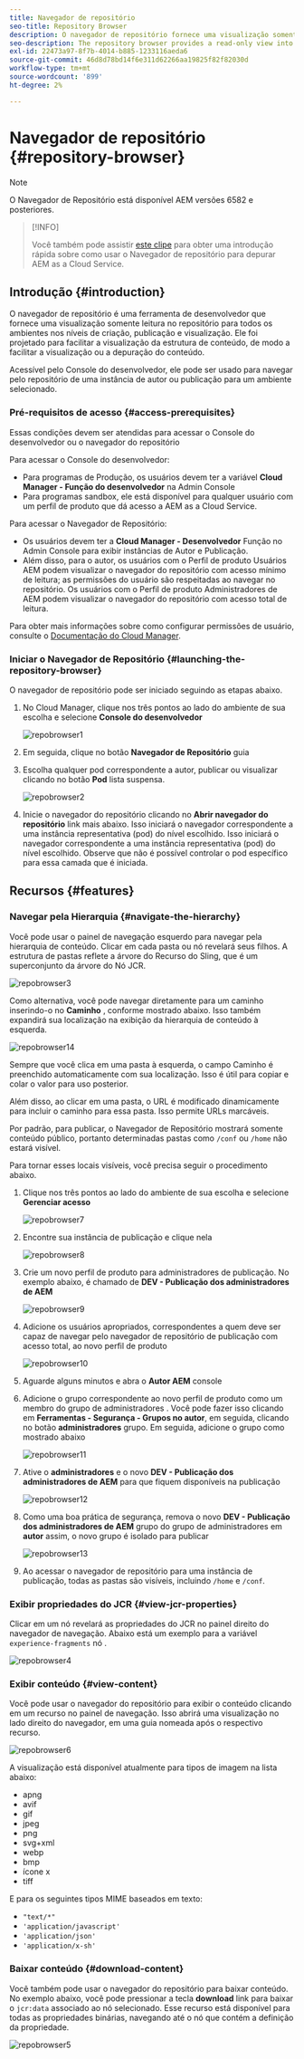 ```yaml
---
title: Navegador de repositório
seo-title: Repository Browser
description: O navegador de repositório fornece uma visualização somente leitura no repositório para todos os ambientes nos níveis de criação, publicação e visualização.
seo-description: The repository browser provides a read-only view into the repository for all environments on author, publish, and preview tiers.
exl-id: 22473a97-8f7b-4014-b885-1233116aeda6
source-git-commit: 46d8d78bd14f6e311d62266aa19825f82f82030d
workflow-type: tm+mt
source-wordcount: '899'
ht-degree: 2%

---
```


# Navegador de repositório {#repository-browser}

>[!NOTE]
>
>O Navegador de Repositório está disponível AEM versões 6582 e posteriores.

>[!INFO]
>
>Você também pode assistir [este clipe](https://experienceleague.adobe.com/docs/experience-manager-learn/cloud-service/debugging/debugging-aem-as-a-cloud-service/repository-browser.html) para obter uma introdução rápida sobre como usar o Navegador de repositório para depurar AEM as a Cloud Service.

## Introdução {#introduction}

O navegador de repositório é uma ferramenta de desenvolvedor que fornece uma visualização somente leitura no repositório para todos os ambientes nos níveis de criação, publicação e visualização. Ele foi projetado para facilitar a visualização da estrutura de conteúdo, de modo a facilitar a visualização ou a depuração do conteúdo.

Acessível pelo Console do desenvolvedor, ele pode ser usado para navegar pelo repositório de uma instância de autor ou publicação para um ambiente selecionado.

### Pré-requisitos de acesso {#access-prerequisites}

Essas condições devem ser atendidas para acessar o Console do desenvolvedor ou o navegador do repositório

Para acessar o Console do desenvolvedor:

* Para programas de Produção, os usuários devem ter a variável **Cloud Manager - Função do desenvolvedor** na Admin Console
* Para programas sandbox, ele está disponível para qualquer usuário com um perfil de produto que dá acesso a AEM as a Cloud Service.

Para acessar o Navegador de Repositório:

* Os usuários devem ter a **Cloud Manager - Desenvolvedor** Função no Admin Console para exibir instâncias de Autor e Publicação.
* Além disso, para o autor, os usuários com o Perfil de produto Usuários AEM podem visualizar o navegador do repositório com acesso mínimo de leitura; as permissões do usuário são respeitadas ao navegar no repositório. Os usuários com o Perfil de produto Administradores de AEM podem visualizar o navegador do repositório com acesso total de leitura.

Para obter mais informações sobre como configurar permissões de usuário, consulte o [Documentação do Cloud Manager](https://experienceleague.adobe.com/docs/experience-manager-cloud-manager/using/requirements/setting-up-users-and-roles.html).

### Iniciar o Navegador de Repositório {#launching-the-repository-browser}

O navegador de repositório pode ser iniciado seguindo as etapas abaixo.

1. No Cloud Manager, clique nos três pontos ao lado do ambiente de sua escolha e selecione **Console do desenvolvedor**

   ![repobrowser1](/help/implementing/developing/tools/assets/repobrowser1.png)

1. Em seguida, clique no botão **Navegador de Repositório** guia
1. Escolha qualquer pod correspondente a autor, publicar ou visualizar clicando no botão **Pod** lista suspensa.

   ![repobrowser2](/help/implementing/developing/tools/assets/repobrowser2.png)

1. Inicie o navegador do repositório clicando no **Abrir navegador do repositório** link mais abaixo. Isso iniciará o navegador correspondente a uma instância representativa (pod) do nível escolhido. Isso iniciará o navegador correspondente a uma instância representativa (pod) do nível escolhido. Observe que não é possível controlar o pod específico para essa camada que é iniciada.

## Recursos {#features}

### Navegar pela Hierarquia {#navigate-the-hierarchy}

Você pode usar o painel de navegação esquerdo para navegar pela hierarquia de conteúdo. Clicar em cada pasta ou nó revelará seus filhos. A estrutura de pastas reflete a árvore do Recurso do Sling, que é um superconjunto da árvore do Nó JCR.

![repobrowser3](/help/implementing/developing/tools/assets/repobrowser3.png)

Como alternativa, você pode navegar diretamente para um caminho inserindo-o no **Caminho** , conforme mostrado abaixo. Isso também expandirá sua localização na exibição da hierarquia de conteúdo à esquerda.

![repobrowser14](/help/implementing/developing/tools/assets/repobrowser14.png)

Sempre que você clica em uma pasta à esquerda, o campo Caminho é preenchido automaticamente com sua localização. Isso é útil para copiar e colar o valor para uso posterior.

Além disso, ao clicar em uma pasta, o URL é modificado dinamicamente para incluir o caminho para essa pasta. Isso permite URLs marcáveis.

Por padrão, para publicar, o Navegador de Repositório mostrará somente conteúdo público, portanto determinadas pastas como `/conf` ou `/home` não estará visível.

Para tornar esses locais visíveis, você precisa seguir o procedimento abaixo.

1. Clique nos três pontos ao lado do ambiente de sua escolha e selecione **Gerenciar acesso**

   ![repobrowser7](/help/implementing/developing/tools/assets/repobrowser7.png)

1. Encontre sua instância de publicação e clique nela

   ![repobrowser8](/help/implementing/developing/tools/assets/repobrowser8.png)

1. Crie um novo perfil de produto para administradores de publicação. No exemplo abaixo, é chamado de **DEV - Publicação dos administradores de AEM**

   ![repobrowser9](/help/implementing/developing/tools/assets/repobrowser9.png)

1. Adicione os usuários apropriados, correspondentes a quem deve ser capaz de navegar pelo navegador de repositório de publicação com acesso total, ao novo perfil de produto

   ![repobrowser10](/help/implementing/developing/tools/assets/repobrowser10.png)

1. Aguarde alguns minutos e abra o **Autor AEM** console
1. Adicione o grupo correspondente ao novo perfil de produto como um membro do grupo de administradores . Você pode fazer isso clicando em **Ferramentas - Segurança - Grupos no autor**, em seguida, clicando no botão **administradores** grupo. Em seguida, adicione o grupo como mostrado abaixo

   ![repobrowser11](/help/implementing/developing/tools/assets/repobrowser11.png)

1. Ative o **administradores** e o novo **DEV - Publicação dos administradores de AEM** para que fiquem disponíveis na publicação

   ![repobrowser12](/help/implementing/developing/tools/assets/repobrowser12.png)

1. Como uma boa prática de segurança, remova o novo **DEV - Publicação dos administradores de AEM** grupo do grupo de administradores em **autor** assim, o novo grupo é isolado para publicar

   ![repobrowser13](/help/implementing/developing/tools/assets/repobrowser13.png)

1. Ao acessar o navegador de repositório para uma instância de publicação, todas as pastas são visíveis, incluindo `/home` e `/conf`.

### Exibir propriedades do JCR {#view-jcr-properties}

Clicar em um nó revelará as propriedades do JCR no painel direito do navegador de navegação. Abaixo está um exemplo para a variável `experience-fragments` nó .

![repobrowser4](/help/implementing/developing/tools/assets/repobrowser41.png)

### Exibir conteúdo {#view-content}

Você pode usar o navegador do repositório para exibir o conteúdo clicando em um recurso no painel de navegação. Isso abrirá uma visualização no lado direito do navegador, em uma guia nomeada após o respectivo recurso.

![repobrowser6](/help/implementing/developing/tools/assets/repobrowser61.png)

A visualização está disponível atualmente para tipos de imagem na lista abaixo:

* apng
* avif
* gif
* jpeg
* png
* svg+xml
* webp
* bmp
* ícone x
* tiff

E para os seguintes tipos MIME baseados em texto:

* `"text/*"`
* `'application/javascript'`
* `'application/json'`
* `'application/x-sh'`

### Baixar conteúdo {#download-content}

Você também pode usar o navegador do repositório para baixar conteúdo. No exemplo abaixo, você pode pressionar a tecla **download** link para baixar o `jcr:data` associado ao nó selecionado. Esse recurso está disponível para todas as propriedades binárias, navegando até o nó que contém a definição da propriedade.

![repobrowser5](/help/implementing/developing/tools/assets/repobrowser52.png)
